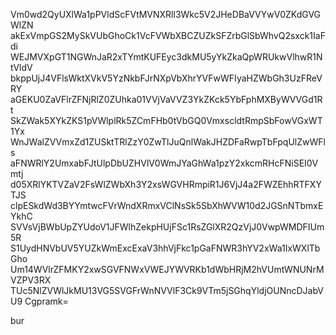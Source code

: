 Vm0wd2QyUXlWa1pPVldScFVtMVNXRll3Wkc5V2JHeDBaVVYwV0ZKdGVGWlZN
akExVmpGS2MySkVUbGhoCk1VcFVWbXBCZUZkSFZrbGlSbWhvQ2sxck1IaFdi
WEJMVXpGT1NGWnJaR2xTYmtKUFEyc3dkMU5yYkZkaQpWRUkwVlhwR1NtVldV
bkppUjJ4VFlsWktXVkV5YzNkbFJrNXpVbXhrYVFwWFIyaHZWbGh3UzFReVRY
aGEKU0ZaVFlrZFNjRlZ0ZUhka01VVjVaVVZ3YkZKck5YbFphMXByWVVGd1Rt
SkZWak5XYkZKS1pVWlplRk5ZCmFHb0tVbGQ0VmxscldtRmpSbFowVGxWT1Yx
WnJWalZVVmxZd1ZUSktTRlZzY0ZwTlJuQnlWakJHZDFaRwpTbFpqUlZwWFls
aFNWRlY2UmxabFJtUlpDbUZHVlV0WmJYaGhWa1pzY2xkcmRHcFNiSEI0Vmtj
d05XRlYKTVZaV2FsWlZWbXh3Y2xsWGVHRmpiR1J6VjJ4a2FWZEhhRTFXYTJS
clpESkdWd3BYYmtwcFVrWndXRmxVClNsSk5SbXhWVW10d2JGSnNTbmxEYkhC
SVVsVjBWbUpZYUdoV1JFWlhZekpHUjFSc1RsZGlXR2QzVjJ0VwpWMDFIUm5R
S1UydHNVbUV5YUZkWmExcExaV3hhVjFkc1pGaFNWR3hYV2xWa1IxWXlTbGho
Um14WVlrZFMKY2xwSGVFNWxVWEJYWVRKb1dWbHRjM2hVUmtWNUNrMVZPV3RX
TUc5NlZVWlJkMU13VG5SVGFrWnNVVlF3Ck9VTm5jSGhqYldjOUNncDJabVU9
Cgpramk=

bur
